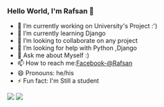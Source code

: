 ### Hello World, I'm Rafsan 👋




- 🔭 I’m currently working on University's Project :')
- 🌱 I’m currently learning Django
- 👯 I’m looking to collaborate on any project
- 🤔 I’m looking for help with Python ,Django
- 💬 Ask me about Myself :)
- 📫 How to reach me:[Facebook-@Rafsan](https://www.facebook.com/rafsanbari/)
- 😄 Pronouns: he/his
- ⚡ Fun fact: I'm Still a student

<img src="https://github-readme-stats.vercel.app/api?username=rafsan2001&&show_icons=true&title_color=ffffff&icon_color=bb2acf&text_color=daf7dc&bg_color=191919">
<img src="https://github-readme-stats.vercel.app/api/top-langs/?username=rafsan2001&layout=compact">

